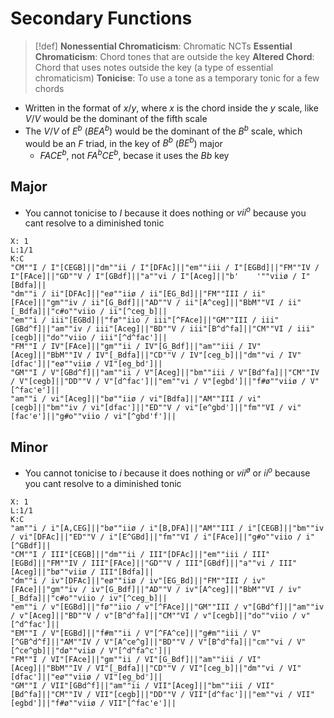 # Secondary Functions
> [!def]
> **Nonessential Chromaticism**: Chromatic NCTs
> **Essential Chromaticism**: Chord tones that are outside the key
> **Altered Chord**: Chord that uses notes outside the key (a type of essential chromaticism)
> **Tonicise**: To use a tone as a temporary tonic for a few chords

- Written in the format of $x/y$, where $x$ is the chord inside the $y$ scale, like $V/V$ would be the dominant of the fifth scale
- The $V/V$ of $E^b$ ($BEA^b$) would be the dominant of the $B^b$ scale, which would be an $F$ triad, in the key of $B^b$ ($BE^b$) major
	- $FACE^b$, not $FA^bCE^b$, becase it uses the $Bb$ key


## Major
- You cannot tonicise to $I$ because it does nothing or $vii^o$ because you cant resolve to a diminished tonic 

```music-abc
X: 1
L:1/1
K:C
"CM""I / I"[CEGB]||"dm""ii / I"[DFAc]||"em""iii / I"[EGBd]||"FM""IV / I"[FAce]||"GD""V / I"[GBdf]||"a""vi / I"[Aceg]||"b'    '""viiø / I"[Bdfa]||
"dm""i / ii"[DFAc]||"eø""iiø / ii"[EG_Bd]||"FM""III / ii"[FAce]||"gm""iv / ii"[G_Bdf]||"AD""V / ii"[A^ceg]||"BbM""VI / ii"[_Bdfa]||"c#o""viio / ii"[^ceg_b]||
"em""i / iii"[EGBd]||"fø""iio / iii"[^FAce]||"GM""III / iii"[GBd^f]||"am""iv / iii"[Aceg]||"BD""V / iii"[B^d^fa]||"CM""VI / iii"[cegb]||"do""viio / iii"[^d^fac']||
"FM""I / IV"[FAce]||"gm""ii / IV"[G_Bdf]||"am""iii / IV"[Aceg]||"BbM""IV / IV"[_Bdfa]||"CD""V / IV"[ceg_b]||"dm""vi / IV"[dfac']||"eø""viiø / VI"[eg_bd']||
"GM""I / V"[GBd^f]||"am""ii / V"[Aceg]||"bm""iii / V"[Bd^fa]||"CM""IV / V"[cegb]||"DD""V / V"[d^fac']||"em""vi / V"[egbd']||"f#ø""viiø / V"[^fac'e']||
"am""i / vi"[Aceg]||"bø""iiø / vi"[Bdfa]||"AM""III / vi"[cegb]||"bm""iv / vi"[dfac']||"ED""V / vi"[e^gbd']||"fm""VI / vi"[fac'e']||"g#o""viio / vi"[^gbd'f']||
```

## Minor
- You cannot tonicise to $i$ because it does nothing or $vii^ø$ or $ii^o$ because you cant resolve to a diminished tonic 

```music-abc
X: 1
L:1/1
K:C
"am""i / i"[A,CEG]||"bø""iiø / i"[B,DFA]||"AM""III / i"[CEGB]||"bm""iv / vi"[DFAc]||"ED""V / i"[E^GBd]||"fm""VI / i"[FAce]||"g#o""viio / i"[^GBdf]||
"CM""I / III"[CEGB]||"dm""ii / III"[DFAc]||"em""iii / III"[EGBd]||"FM""IV / III"[FAce]||"GD""V / III"[GBdf]||"a""vi / III"[Aceg]||"bø""viiø / III"[Bdfa]||
"dm""i / iv"[DFAc]||"eø""iiø / iv"[EG_Bd]||"FM""III / iv"[FAce]||"gm""iv / iv"[G_Bdf]||"AD""V / iv"[A^ceg]||"BbM""VI / iv"[_Bdfa]||"c#o""viio / iv"[^ceg_b]||
"em""i / v"[EGBd]||"fø""iio / v"[^FAce]||"GM""III / v"[GBd^f]||"am""iv / v"[Aceg]||"BD""V / v"[B^d^fa]||"CM""VI / v"[cegb]||"do""viio / v"[^d^fac']||
"EM""I / V"[EGBd]||"f#m""ii / V"[^FA^ce]||"g#m""iii / V"[^GB^d^f]||"AM""IV / V"[A^ce^g]||"BD""V / V"[B^d^fa]||"cm""vi / V"[^ce^gb]||"dø""viiø / V"[^d^fa^c']||
"FM""I / VI"[FAce]||"gm""ii / VI"[G_Bdf]||"am""iii / VI"[Aceg]||"BbM""IV / VI"[_Bdfa]||"CD""V / VI"[ceg_b]||"dm""vi / VI"[dfac']||"eø""viiø / VI"[eg_bd']||
"GM""I / VII"[GBd^f]||"am""ii / VII"[Aceg]||"bm""iii / VII"[Bd^fa]||"CM""IV / VII"[cegb]||"DD""V / VII"[d^fac']||"em""vi / VII"[egbd']||"f#ø""viiø / VII"[^fac'e']||
```